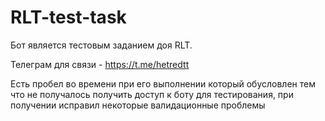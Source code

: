 # RLT-test-task
Бот является тестовым заданием доя RLT.


Телеграм для связи - https://t.me/hetredtt


Есть пробел во времени при его выполнении который обусловлен тем что не получалось получить доступ к боту для тестирования, при получении исправил некоторые валидационные проблемы
